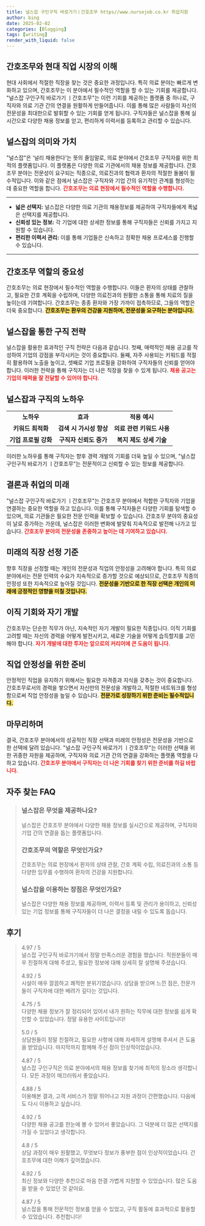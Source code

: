 ```yaml
---
title: 널스잡 구인구직 바로가기ㅣ간호조무 https//www.nursejob.co.kr 취업지원
author: bing
date: 2025-02-02
categories: [Blogging]
tags: [writing]
render_with_liquid: false
---
```



<h2 id="간호조무와 현대 직업 시장의 이해">간호조무와 현대 직업 시장의 이해</h2>

<p>현대 사회에서 적절한 직장을 찾는 것은 중요한 과정입니다. 특히 의료 분야는 빠르게 변화하고 있으며, 간호조무는 이 분야에서 필수적인 역할을 할 수 있는 기회를 제공합니다. "널스잡 구인구직 바로가기 ㅣ간호조무"는 이런 기회를 제공하는 플랫폼 중 하나로, 구직자와 의료 기관 간의 연결을 원활하게 만들어줍니다. 이를 통해 많은 사람들이 자신의 전문성을 최대한으로 발휘할 수 있는 기회를 얻게 됩니다. 구직자들은 널스잡을 통해 실시간으로 다양한 채용 정보를 얻고, 편리하게 이력서를 등록하고 관리할 수 있습니다.</p>

<h2 id="널스잡의 의미와 가치">널스잡의 의미와 가치</h2>

<p>"널스잡"은 '널리 채용한다'는 뜻의 줄임말로, 의료 분야에서 간호조무 구직자를 위한 최적의 플랫폼입니다. 이 플랫폼은 다양한 의료 기관에서의 채용 정보를 제공합니다. 간호조무 분야는 전문성이 요구되는 직종으로, 의료진과의 협력과 환자의 적절한 돌봄이 필수적입니다. 이와 같은 점에서 널스잡은 구직자와 기업 간의 유기적인 관계를 형성하는 데 중요한 역할을 합니다. <b><span style="color: #ee2323;">간호조무는 의료 현장에서 필수적인 역할을 수행합니다.</span></b></p>

<hr />

<ul>
    <li><b>넓은 선택지:</b> 널스잡은 다양한 의료 기관의 채용정보를 제공하여 구직자들에게 폭넓은 선택지를 제공합니다.</li>
    <li><b>신뢰성 있는 정보:</b> 각 기업에 대한 상세한 정보를 통해 구직자들은 신뢰를 가지고 지원할 수 있습니다.</li>
    <li><b>편리한 이력서 관리:</b> 이를 통해 기업들은 신속하고 정확한 채용 프로세스를 진행할 수 있습니다.</li>
</ul>

<hr />

<h2 id="간호조무 역할의 중요성">간호조무 역할의 중요성</h2>

<p>간호조무는 의료 현장에서 필수적인 역할을 수행합니다. 이들은 환자의 상태를 관찰하고, 필요한 간호 계획을 수립하며, 다양한 의료진과의 원활한 소통을 통해 치료의 질을 높이는데 기여합니다. 간호조무는 종종 환자와 가장 가까이 접촉하므로, 그들의 역할은 더욱 중요합니다. <b><span style="background-color: #ffe066;">간호조무는 환우의 건강을 지원하며, 전문성을 요구하는 분야입니다.</span></b></p>

<h2 id="널스잡을 통한 구직 전략">널스잡을 통한 구직 전략</h2>

<p>널스잡을 활용한 효과적인 구직 전략은 다음과 같습니다. 첫째, 매력적인 채용 공고를 작성하여 기업의 강점을 부각시키는 것이 중요합니다. 둘째, 자주 사용되는 키워드를 적절히 활용하여 노출을 높이고, 셋째로 기업 프로필을 강화하여 구직자들의 신뢰를 얻어야 합니다. 이러한 전략을 통해 구직자는 더 나은 직장을 찾을 수 있게 됩니다. <b><span style="color: #ee2323;">채용 공고는 기업의 매력을 잘 전달할 수 있어야 합니다.</span></b></p>

<h2 id="널스잡과 구직의 노하우">널스잡과 구직의 노하우</h2>

<table>
    <tr>
        <td style="text-align: center; height: 17px;"><b>노하우</b></td>
        <td style="text-align: center; height: 17px;"><b>효과</b></td>
        <td style="text-align: center; height: 17px;"><b>적용 예시</b></td>
    </tr>
    <tr>
        <td style="text-align: center; height: 17px;"><b>키워드 최적화</b></td>
        <td style="text-align: center; height: 17px;"><b>검색 시 가시성 향상</b></td>
        <td style="text-align: center; height: 17px;"><b>의료 관련 키워드 사용</b></td>
    </tr>
    <tr>
        <td style="text-align: center; height: 17px;"><b>기업 프로필 강화</b></td>
        <td style="text-align: center; height: 17px;"><b>구직자 신뢰도 증가</b></td>
        <td style="text-align: center; height: 17px;"><b>복지 제도 상세 기술</b></td>
    </tr>
</table>

<p>이러한 노하우를 통해 구직자는 향후 경력 개발의 기회를 더욱 높일 수 있으며, "널스잡 구인구직 바로가기 ㅣ간호조무"는 전문적이고 신뢰할 수 있는 정보를 제공합니다.</p>

<h2 id="결론과 취업의 미래">결론과 취업의 미래</h2>

<p>"널스잡 구인구직 바로가기 ㅣ간호조무"는 간호조무 분야에서 적합한 구직자와 기업을 연결하는 중요한 역할을 하고 있습니다. 이를 통해 구직자들은 다양한 기회를 탐색할 수 있으며, 의료 기관들은 필요한 전문 인력을 확보할 수 있습니다. 간호조무 분야의 중요성이 날로 증가하는 가운데, 널스잡은 이러한 변화에 발맞춰 지속적으로 발전해 나가고 있습니다. <b><span style="color: #ee2323;">간호조무 분야의 전문성을 존중하고 높이는 데 기여하고 있습니다.</span></b></p>

<h2 id="미래의 직장 선정 기준">미래의 직장 선정 기준</h2>

<p>향후 직장을 선정할 때는 개인의 전문성과 직업의 안정성을 고려해야 합니다. 특히 의료 분야에서는 전문 인력의 수요가 지속적으로 증가할 것으로 예상되므로, 간호조무 직종의 안정성 또한 지속적으로 높아질 것입니다. <b><span style="background-color: #ffe066;">전문성을 기반으로 한 직장 선택은 개인의 미래에 긍정적인 영향을 미칠 것입니다.</span></b></p>

<h2 id="이직 기회와 자기 개발">이직 기회와 자기 개발</h2>

<p>간호조무는 단순한 직무가 아닌, 지속적인 자기 개발이 필요한 직종입니다. 이직 기회를 고려할 때는 자신의 경력을 어떻게 발전시키고, 새로운 기술을 어떻게 습득할지를 고민해야 합니다. <b><span style="color: #ee2323;">자기 개발에 대한 투자는 앞으로의 커리어에 큰 도움이 됩니다.</span></b></p>

<h2 id="직업 안정성을 위한 준비">직업 안정성을 위한 준비</h2>

<p>안정적인 직업을 유지하기 위해서는 필요한 자격증과 지식을 갖추는 것이 중요합니다. 간호조무로서의 경력을 쌓으면서 자신만의 전문성을 개발하고, 적절한 네트워크를 형성함으로써 직업 안정성을 높일 수 있습니다. <b><span style="background-color: #ffe066;">전문가로 성장하기 위한 준비는 필수적입니다.</span></b></p>

<h2 id="마무리하며">마무리하며</h2>

<p>결국, 간호조무 분야에서의 성공적인 직장 선택과 미래의 안정성은 전문성을 기반으로 한 선택에 달려 있습니다. "널스잡 구인구직 바로가기 ㅣ간호조무"는 이러한 선택을 위한 귀중한 자원을 제공하며, 구직자와 의료 기관 간의 연결을 강화하는 플랫폼 역할을 다하고 있습니다. <b><span style="color: #ee2323;">간호조무 분야에서 구직자는 더 나은 기회를 찾기 위한 준비를 하길 바랍니다.</span></b></p>


<h2 id='자주_찾는_FAQ'>자주 찾는 FAQ</h2>
<div itemscope="" itemtype="https://schema.org/FAQPage"> 
<blockquote> 
<div itemscope="" itemprop="mainEntity" itemtype="https://schema.org/Question"> 
<h3 itemprop="name">널스잡은 무엇을 제공하나요?</h3> 
<div itemscope="" itemprop="acceptedAnswer" itemtype="https://schema.org/Answer"> 
<span itemprop="text"> 
<p>널스잡은 간호조무 분야에서 다양한 채용 정보를 실시간으로 제공하며, 구직자와 기업 간의 연결을 돕는 플랫폼입니다.</p> 
</span> 
</div> 
</div> 
<div itemscope="" itemprop="mainEntity" itemtype="https://schema.org/Question"> 
<h3 itemprop="name">간호조무의 역할은 무엇인가요?</h3> 
<div itemscope="" itemprop="acceptedAnswer" itemtype="https://schema.org/Answer"> 
<span itemprop="text"> 
<p>간호조무는 의료 현장에서 환자의 상태 관찰, 간호 계획 수립, 의료진과의 소통 등 다양한 임무를 수행하여 환자의 건강을 지원합니다.</p> 
</span> 
</div> 
</div> 
<div itemscope="" itemprop="mainEntity" itemtype="https://schema.org/Question"> 
<h3 itemprop="name">널스잡을 이용하는 장점은 무엇인가요?</h3> 
<div itemscope="" itemprop="acceptedAnswer" itemtype="https://schema.org/Answer"> 
<span itemprop="text"> 
<p>널스잡은 다양한 채용 정보를 제공하며, 이력서 등록 및 관리가 용이하고, 신뢰성 있는 기업 정보를 통해 구직자들이 더 나은 결정을 내릴 수 있도록 돕습니다.</p> 
</span> 
</div> 
</div> 
</blockquote> 
</div>
<h2 id='후기'>후기</h2>
<div itemscope itemtype="https://schema.org/Product">
  <blockquote>
  <div itemprop="review" itemscope itemtype="https://schema.org/Review">
      <div itemprop="reviewRating" itemscope itemtype="https://schema.org/Rating"> <span itemprop="ratingValue">4.97</span> / <span itemprop="bestRating">5</span> </div>
      <span itemprop="reviewBody">널스잡 구인구직 바로가기에서 정말 만족스러운 경험을 했습니다. 직원분들이 매우 친절하게 대해 주셨고, 필요한 정보에 대해 상세히 잘 설명해 주셨습니다.</span>
  </div>
  <br>
  <div itemprop="review" itemscope itemtype="https://schema.org/Review">
      <div itemprop="reviewRating" itemscope itemtype="https://schema.org/Rating"> <span itemprop="ratingValue">4.92</span> / <span itemprop="bestRating">5</span> </div>
      <span itemprop="reviewBody">시설이 매우 깔끔하고 쾌적한 분위기였습니다. 상담을 받으며 느낀 점은, 전문가들이 구직자에 대한 배려가 깊다는 것입니다.</span>
  </div>
  <br>
  <div itemprop="review" itemscope itemtype="https://schema.org/Review">
      <div itemprop="reviewRating" itemscope itemtype="https://schema.org/Rating"> <span itemprop="ratingValue">4.75</span> / <span itemprop="bestRating">5</span> </div>
      <span itemprop="reviewBody">다양한 채용 정보가 잘 정리되어 있어서 내가 원하는 직무에 대한 정보를 쉽게 확인할 수 있었습니다. 정말 유용한 사이트입니다!</span>
  </div>
  <br>
  <div itemprop="review" itemscope itemtype="https://schema.org/Review">
      <div itemprop="reviewRating" itemscope itemtype="https://schema.org/Rating"> <span itemprop="ratingValue">5.0</span> / <span itemprop="bestRating">5</span> </div>
      <span itemprop="reviewBody">상담원들이 정말 친절하고, 필요한 사항에 대해 자세하게 설명해 주셔서 큰 도움을 받았습니다. 마지막까지 함께해 주신 점이 인상적이었습니다.</span>
  </div>
  <br>
  <div itemprop="review" itemscope itemtype="https://schema.org/Review">
      <div itemprop="reviewRating" itemscope itemtype="https://schema.org/Rating"> <span itemprop="ratingValue">4.87</span> / <span itemprop="bestRating">5</span> </div>
      <span itemprop="reviewBody">널스잡 구인구직은 의료 분야에서의 채용 정보를 찾기에 최적의 장소라 생각합니다. 모든 과정이 매끄러워서 좋았습니다.</span>
  </div>
  <br>
  <div itemprop="review" itemscope itemtype="https://schema.org/Review">
      <div itemprop="reviewRating" itemscope itemtype="https://schema.org/Rating"> <span itemprop="ratingValue">4.88</span> / <span itemprop="bestRating">5</span> </div>
      <span itemprop="reviewBody">이용해본 결과, 고객 서비스가 정말 뛰어나고 지원 과정이 간편했습니다. 다음에도 다시 이용하고 싶습니다.</span>
  </div>
  <br>
  <div itemprop="review" itemscope itemtype="https://schema.org/Review">
      <div itemprop="reviewRating" itemscope itemtype="https://schema.org/Rating"> <span itemprop="ratingValue">4.92</span> / <span itemprop="bestRating">5</span> </div>
      <span itemprop="reviewBody">다양한 채용 공고를 한눈에 볼 수 있어서 좋았습니다. 그 덕분에 더 많은 선택지를 가질 수 있었다고 생각합니다.</span>
  </div>
  <br>
  <div itemprop="review" itemscope itemtype="https://schema.org/Review">
      <div itemprop="reviewRating" itemscope itemtype="https://schema.org/Rating"> <span itemprop="ratingValue">4.8</span> / <span itemprop="bestRating">5</span> </div>
      <span itemprop="reviewBody">상담 과정이 매우 원활했고, 무엇보다 정보가 풍부한 점이 인상적이었습니다. 간호조무에 대한 이해가 깊어졌습니다.</span>
  </div>
  <br>
  <div itemprop="review" itemscope itemtype="https://schema.org/Review">
      <div itemprop="reviewRating" itemscope itemtype="https://schema.org/Rating"> <span itemprop="ratingValue">4.92</span> / <span itemprop="bestRating">5</span> </div>
      <span itemprop="reviewBody">최신 정보와 다양한 추천으로 마음 한결 가볍게 지원할 수 있었습니다. 많은 도움을 받을 수 있었던 것 같아요.</span>
  </div>
  <br>
  <div itemprop="review" itemscope itemtype="https://schema.org/Review">
      <div itemprop="reviewRating" itemscope itemtype="https://schema.org/Rating"> <span itemprop="ratingValue">4.87</span> / <span itemprop="bestRating">5</span> </div>
      <span itemprop="reviewBody">널스잡을 통해 전문적인 정보를 얻을 수 있었고, 구직 활동에 효과적으로 활용할 수 있었습니다. 추천합니다!</span>
  </div>
  </blockquote>
</div>
